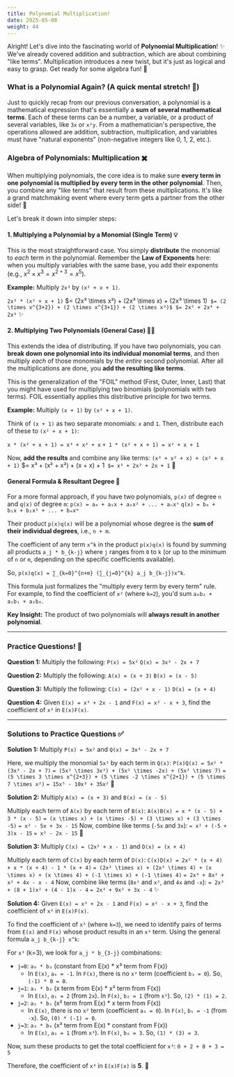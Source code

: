 ```yaml
---
title: Polynomial Multiplication! 
date: 2025-05-08
weight: 44
---
```


Alright! Let's dive into the fascinating world of **Polynomial Multiplication**! ✨ We've already covered addition and subtraction, which are about combining "like terms". Multiplication introduces a new twist, but it's just as logical and easy to grasp. Get ready for some algebra fun! 🚀

### What is a Polynomial Again? (A quick mental stretch! 🧠)

Just to quickly recap from our previous conversation, a polynomial is a mathematical expression that's essentially a **sum of several mathematical terms**. Each of these terms can be a number, a variable, or a product of several variables, like `3x` or `x²y`. From a mathematician's perspective, the operations allowed are addition, subtraction, multiplication, and variables must have "natural exponents" (non-negative integers like 0, 1, 2, etc.).

### Algebra of Polynomials: Multiplication ✖️

When multiplying polynomials, the core idea is to make sure **every term in one polynomial is multiplied by every term in the other polynomial**. Then, you combine any "like terms" that result from these multiplications. It's like a grand matchmaking event where every term gets a partner from the other side! 🥰

Let's break it down into simpler steps:

#### 1. Multiplying a Polynomial by a Monomial (Single Term) 💡

This is the most straightforward case. You simply **distribute** the monomial to *each* term in the polynomial. Remember the **Law of Exponents** here: when you multiply variables with the same base, you add their exponents (e.g., $x^2 \times x^3 = x^{2+3} = x^5$).

**Example:** Multiply `2x³` by `(x² + x + 1)`.

`2x³ * (x² + x + 1)`
$= (2x³ \times x²) + (2x³ \times x) + (2x³ \times 1)`
$= (2 \times x^{3+2}) + (2 \times x^{3+1}) + (2 \times x³)$
$= 2x⁵ + 2x⁴ + 2x³` ✨

#### 2. Multiplying Two Polynomials (General Case) 🧑‍🏫

This extends the idea of distributing. If you have two polynomials, you can **break down one polynomial into its individual monomial terms**, and then multiply *each* of those monomials by the *entire* second polynomial. After all the multiplications are done, you **add the resulting like terms**.

This is the generalization of the "FOIL" method (First, Outer, Inner, Last) that you might have used for multiplying two binomials (polynomials with two terms). FOIL essentially applies this distributive principle for two terms.

**Example:** Multiply `(x + 1)` by `(x² + x + 1)`.

Think of `(x + 1)` as two separate monomials: `x` and `1`.
Then, distribute each of these to `(x² + x + 1)`:

`x * (x² + x + 1) = x³ + x² + x`
`+ 1 * (x² + x + 1) = x² + x + 1`

Now, **add the results** and combine any like terms:
`(x³ + x² + x) + (x² + x + 1)`
$= x³ + (x² + x²) + (x + x) + 1`
$= x³ + 2x² + 2x + 1` 🥳

#### General Formula & Resultant Degree 📝

For a more formal approach, if you have two polynomials, `p(x)` of degree `n` and `q(x)` of degree `m`:
`p(x) = a₀ + a₁x + a₂x² + ... + aₙxⁿ`
`q(x) = b₀ + b₁x + b₂x² + ... + bₘxᵐ`

Their product `p(x)q(x)` will be a polynomial whose degree is the **sum of their individual degrees**, i.e., `n + m`.

The coefficient of any term `x^k` in the product `p(x)q(x)` is found by summing all products `a_j * b_{k-j}` where `j` ranges from `0` to `k` (or up to the minimum of `n` or `m`, depending on the specific coefficients available).

So, `p(x)q(x) = ∑_{k=0}^{n+m} (∑_{j=0}^{k} a_j b_{k-j})x^k`.

This formula just formalizes the "multiply every term by every term" rule. For example, to find the coefficient of `x²` (where `k=2`), you'd sum `a₀b₂ + a₁b₁ + a₂b₀`.

**Key Insight:** The product of two polynomials will **always result in another polynomial**.

---

### Practice Questions! 🌟

**Question 1:** Multiply the following:
`P(x) = 5x²`
`Q(x) = 3x³ - 2x + 7`

**Question 2:** Multiply the following:
`A(x) = (x + 3)`
`B(x) = (x - 5)`

**Question 3:** Multiply the following:
`C(x) = (2x² + x - 1)`
`D(x) = (x + 4)`

**Question 4:** Given `E(x) = x³ + 2x - 1` and `F(x) = x² - x + 3`, find the coefficient of `x³` in `E(x)F(x)`.

---

### Solutions to Practice Questions ✅

**Solution 1:** Multiply `P(x) = 5x²` and `Q(x) = 3x³ - 2x + 7`

Here, we multiply the monomial `5x²` by each term in `Q(x)`:
`P(x)Q(x) = 5x² * (3x³ - 2x + 7)`
`= (5x² \times 3x³) + (5x² \times -2x) + (5x² \times 7)`
`= (5 \times 3 \times x^{2+3}) + (5 \times -2 \times x^{2+1}) + (5 \times 7 \times x²)`
`= 15x⁵ - 10x³ + 35x²` 🎯

**Solution 2:** Multiply `A(x) = (x + 3)` and `B(x) = (x - 5)`

Multiply each term of `A(x)` by each term of `B(x)`:
`A(x)B(x) = x * (x - 5) + 3 * (x - 5)`
`= (x \times x) + (x \times -5) + (3 \times x) + (3 \times -5)`
`= x² - 5x + 3x - 15`
Now, combine like terms (`-5x` and `3x`):
`= x² + (-5 + 3)x - 15`
`= x² - 2x - 15` 🥳

**Solution 3:** Multiply `C(x) = (2x² + x - 1)` and `D(x) = (x + 4)`

Multiply each term of `C(x)` by each term of `D(x)`:
`C(x)D(x) = 2x² * (x + 4) + x * (x + 4) - 1 * (x + 4)`
`= (2x² \times x) + (2x² \times 4) + (x \times x) + (x \times 4) + (-1 \times x) + (-1 \times 4)`
`= 2x³ + 8x² + x² + 4x - x - 4`
Now, combine like terms (`8x²` and `x²`, and `4x` and `-x`):
`= 2x³ + (8 + 1)x² + (4 - 1)x - 4`
`= 2x³ + 9x² + 3x - 4` ✨

**Solution 4:** Given `E(x) = x³ + 2x - 1` and `F(x) = x² - x + 3`, find the coefficient of `x³` in `E(x)F(x)`.

To find the coefficient of `x³` (where `k=3`), we need to identify pairs of terms from `E(x)` and `F(x)` whose product results in an `x³` term. Using the general formula `a_j b_{k-j} x^k`:

For `x³` (k=3), we look for `a_j * b_{3-j}` combinations:
*   `j=0`: `a₀ * b₃` (constant from E(x) * x³ term from F(x))
    *   In `E(x)`, `a₀ = -1`. In `F(x)`, there is no `x³` term (coefficient `b₃ = 0`). So, `(-1) * 0 = 0`.
*   `j=1`: `a₁ * b₂` (x term from E(x) * x² term from F(x))
    *   In `E(x)`, `a₁ = 2` (from `2x`). In `F(x)`, `b₂ = 1` (from `x²`). So, `(2) * (1) = 2`.
*   `j=2`: `a₂ * b₁` (x² term from E(x) * x term from F(x))
    *   In `E(x)`, there is no `x²` term (coefficient `a₂ = 0`). In `F(x)`, `b₁ = -1` (from `-x`). So, `(0) * (-1) = 0`.
*   `j=3`: `a₃ * b₀` (x³ term from E(x) * constant from F(x))
    *   In `E(x)`, `a₃ = 1` (from `x³`). In `F(x)`, `b₀ = 3`. So, `(1) * (3) = 3`.

Now, sum these products to get the total coefficient for `x³`:
`0 + 2 + 0 + 3 = 5`

Therefore, the coefficient of `x³` in `E(x)F(x)` is **5**. 🌟